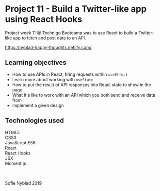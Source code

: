 # Project 11 - Build a Twitter-like app using React Hooks

Project week 11 @ Technigo Bootcamp was to use React to build a Twitter-like app to fetch and post data to an API.<br>

https://nyblad-happy-thoughts.netlify.com/<br>


## Learning objectives

- How to use APIs in React, firing requests within `useEffect`<br>
- Learn more about working with `useState`
- How to put the result of API responses into React state to show in the page<br>
- What it's like to work with an API which you both send and receive data from<br>
- Implement a given design

## Technologies used
HTML5 <br>
CSS3 <br>
JavaScript ES6<br>
React <br>
React Hooks <br>
JSX <br>
Moment.js

<br>
<br>
Sofie Nyblad 2019
